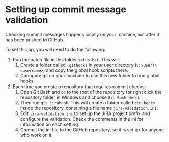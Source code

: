 # Setting up commit message validation #

Checking commit messages happens locally on your machine, not after it has been pushed to GitHub.

To set this up, you will need to do the following:

1. Run the batch file in this folder `setup.bat`. This will:
   1. Create a folder called `.githooks` in your user directory (`C:\Users\<username>`) and copy the global hook scripts there.
   2. Configure git on your machine to use this new folder to find global hooks.
2. Each time you create a repository that requires commit checks:
    1. Open Git Bash and `cd` to the root of the repository (or right click the repository folder in Windows and choose `Git Bash Here`).
    2. Then run `git jirahook`. This will create a folder called `git-hooks` inside the repository, containing a file name `jira-validation.ini`.
    3. Edit `jira-validation.ini` to set up the JIRA project prefix and configure the validation. Check the comments in the ini for information on each setting.
    4. Commit the ini file to the GitHub repository, so it is set up for anyone who work on it.
